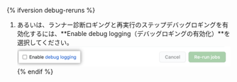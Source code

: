 {% ifversion debug-reruns %}
1. あるいは、ランナー診断ロギングと再実行のステップデバッグロギングを有効化するには、**Enable debug logging（デバッグロギングの有効化）**を選択してください。 ![デバッグロギングの有効化](/assets/images/help/repository/enable-debug-logging.png)
{% endif %}
